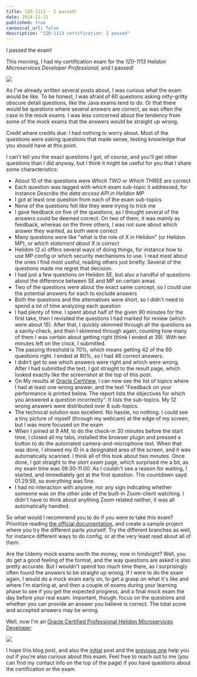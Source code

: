 ```yaml
---
title: 1Z0-1113 - I passed!
date: 2024-11-11
published: true
canonical_url: false
description: "1Z0-1113 certification: I passed"
---
```

I passed the exam!

This morning, I had my certification exam for the _1Z0-1113 Helidon Microservices Developer Professional_, and I passed!

<Image src="/images/passed-exam.png" className="next-image" />

As I've already written several posts about, I was curious what the exam would be like. To be honest, I was afraid of 60 questions asking nitty-gritty obscure detail questions, like the Java exams tend to do. Or that there would be questions where several answers are correct, as was often the case in the mock exams. I was less concerned about the tendency from some of the mock exams that the answers would be straight up wrong.

Credit where credits due: I had nothing to worry about. Most of the questions were asking questions that made sense, testing knowledge that you should have at this point.

I can't tell you the exact questions I got, of course, and you'll get other questions than I did anyway, but I think it might be useful for you that I share some characteristics:
- About 10 of the questions were _Which TWO_ or _Which THREE_ are correct
- Each question was tagged with which exam sub-topic it addressed, for instance _Describe the data access API in Helidon MP_
- I got at least one question from each of the exam sub-topics
- None of the questions felt like they were trying to trick me
- I gave feedback on five of the questions, as I thought several of the answers could be deemed correct. On two of them, it was mainly as feedback, whereas on the three others, I was not sure about which answer they wanted, as both were correct
- Many questions were like "what is the role of X in Helidon" (or Helidon MP), or _which statement about X is correct_
- Helidon (2.x) offers several ways of doing things, for instance how to use MP config or which security mechanisms to use. I read most about the ones I find most useful, reading others just briefly. Several of the questions made me regret that decision.
- I had just a few questions on Helidon SE, but also a handful of questions about the difference between SE and MP on certain areas
- Two of the questions were about the exact same concept, so I could use the potential answers for each to exclude answers
- Both the questions and the alternatives were short, so I didn't need to spend a lot of time analyzing each question
- I had plenty of time. I spent about half of the given 90 minutes for the first take, then I revisited the questions I had marked for review (which were about 15). After that, I quickly skimmed through all the questions as a sanity-check, and then I skimmed through again, counting how many of them I was certain about getting right (think I ended at 39). With ten minutes left on the clock, I submitted.
- The passing threshold is 70%, which means getting 42 of the 60 questions right. I ended at 80%, so I had 48 correct answers.
- I didn't get to see which answers were right and which were wrong. After I had submitted the test, I got straight to the result page, which looked exactly like the screenshot at the top of this post.
- On My results at <a href="https://certview.oracle.com/">Oracle CertView</a>, I can now see the list of topics where I had at least one wrong answer, and the text "Feedback on your performance is printed below. The report lists the objectives for which you answered a question incorrectly". It lists the sub-topics. My 12 wrong answers were distributed over 8 sub-topics.
- The technical solution was excellent. No hassle, no nothing. I could see a tiny picture of myself (through my webcam) at the edge of my screen, but I was more focused on the exam
- When I joined at 9 AM, to do the check-in 30 minutes before the start time, I closed all my tabs, installed the browser plugin and pressed a button to do the automated camera-and-microphone test. When that was done, I showed my ID in a designated area of the screen, and it was automatically scanned. I think all of this took about two minutes. Once done, I got straight to the _start exam_ page, which surprised me a bit, as my exam time was 09.30-11.00. As I couldn't see a reason for waiting, I started, and immediately got at the first question. The countdown sayd 01.29.59, so everything was fine.
- I had no interaction with anyone, nor any sign indicating whether someone was on the other side of the built-in Zoom-client watching. I didn't have to think about anything Zoom related neither, it was all automatically handled.

So what would I recommend you to do if you were to take this exam? Prioritize reading <a href="https://helidon.io/docs/v2/about/01_overview">the official documentation</a>, and create a sample project where you try the different parts yourself. Try the different branches as well, for instance different ways to do config, or at the very least read about all of them.

Are the Udemy mock exams worth the money, now in hindsight? Well, you do get a good feeling of the format, and the way questions are asked is also pretty accurate. But I wouldn't spend too much time there, as I surprisingly often found the answers to be straight up wrong. If I were to do the exam again, I would do a mock exam early on, to get a grasp on what it's like and where I'm starting at, and then a couple of exams during your learning phase to see if you get the expected progress, and a final mock exam the day before your real exam. Important, though: focus on the questions and whether you can provide an answer you believe is correct. The total score and accepted answers may be wrong.


Well, now I'm an <a href="https://catalog-education.oracle.com/ords/certview/sharebadge?id=7E613BF7DAF5FD4817D0EB08472C7C6E8E517140D804294013EF6FB0B30CD3B2">Oracle Certified Professional Helidon Microservices Developer</a>.

<Image src="/images/helidon-certified.png" className="next-image" />

I hope this blog post, and also the <a href="../1-z0-1113-the-oracle-certification-no-one-cares-about/">initial</a> post and the <a href="../1-z0-1113-update-on-my-progress/">previous one</a> help you out if you're also curious about this exam. Feel free to reach out to me (you can find my contact info on the top of the page) if you have questions about the certification or the exam.